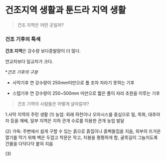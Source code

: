 # 건조지역 생활과 툰드라 지역 생활

> 건조 지역은 어떤 곳일까?

### 건조 기후의 특색

**건조 지역**은 강수량 보다증발량이 더 많다. 

연교차보다 일교차가 크다.

**건조 기후의 구분*

- 사막기후
연 강수량이 250mm미만으로 풀 조차 자라기 못하는 기후

- 스텝기후
연 강수량이 250~500mm 미만으로 짧은 풀이 자라 초원을 이루는 기후


> 건조 기역의 사람들은 어떻게 살아갈까?


1.사막 지역의 주민 생활
(1) 농업: 외래 하천이나 오아시스를 중심으로 밀, 목화, 대추야자 등을 재배, 일부 지역은 지하 관개 수로를 이용한 관개 농업 발달

(2) 가옥: 주변에서 쉽게 구할 수 있는 흙으로 흙집이나 흙벽돌집을 지음, 외부의 뜨거운 열기를 막기 위해 벽은 두껍고 착문은 작고, 지붕을 평평하게 함, 골목길이 그늘지도록 건물을 다닥다닥 붙혀 지음

(3) 